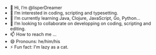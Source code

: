 - 👋 Hi, I’m @lisperDreamer
- 👀 I’m interested in coding, scripting and typesetting.
- 🌱 I’m currently learning Java, Clojure, JavaScript, Go, Python...
- 💞️ I’m looking to collaborate on developping on coding, scripting and editing.
- 📫 How to reach me ...
- 😄 Pronouns: he/him/his
- ⚡ Fun fact: I'm lazy as a cat.

<!---
lisperDreamer/lisperDreamer is a ✨ special ✨ repository because its `README.md` (this file) appears on your GitHub profile.
You can click the Preview link to take a look at your changes.
--->

